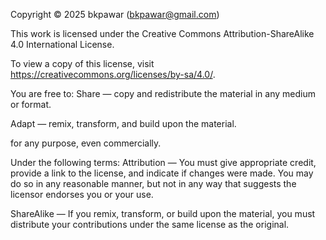Copyright © 2025 bkpawar (bkpawar@gmail.com)

This work is licensed under the Creative Commons Attribution-ShareAlike 4.0 International License.

To view a copy of this license, visit
https://creativecommons.org/licenses/by-sa/4.0/.

You are free to:
Share — copy and redistribute the material in any medium or format.

Adapt — remix, transform, and build upon the material.

for any purpose, even commercially.

Under the following terms:
Attribution — You must give appropriate credit, provide a link to the license, and indicate if changes were made. You may do so in any reasonable manner, but not in any way that suggests the licensor endorses you or your use.

ShareAlike — If you remix, transform, or build upon the material, you must distribute your contributions under the same license as the original.
